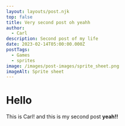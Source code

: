```yaml
---
layout: layouts/post.njk
top: false
title: Very second post oh yeahh
author:
  - Carl
description: Second post of my life
date: 2023-02-14T05:00:00.000Z
postTags:
  - Games
  - sprites
image: /images/post-images/sprite_sheet.png
imageAlt: Sprite sheet
---
```

# Hello

T﻿his is Carl! and this is my second post **yeah!!**
